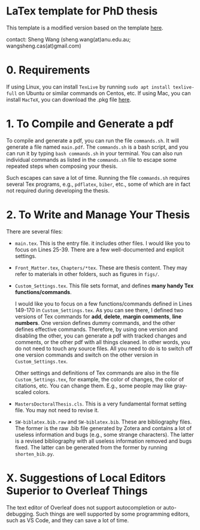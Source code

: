LaTex template for PhD thesis
=====

This template is a modified version based on the template [here](https://services.anu.edu.au/training/publishing-with-latex).

contact: Sheng Wang (sheng.wang(at)anu.edu.au; wangsheng.cas(at)gmail.com)

# 0. Requirements


If using Linux, you can install `TexLive` by running `sudo apt install texlive-full` on Ubuntu or similar commands on Centos, etc. If using Mac, you can install `MacTeX`, you can download the .pkg file [here](https://tug.org/mactex/index.html).


# 1. To Compile and Generate a pdf

To compile and generate a pdf, you can run the file `commands.sh`. It will generate a file named `main.pdf`. The `commands.sh` is a bash script, and you can run it by typing `bash commands.sh` in your terminal. You can also run individual commands as listed in the `commands.sh` file to escape some repeated steps when composing your thesis. 

Such escapes can save a lot of time. Running the file `commands.sh` requires several Tex programs, e.g., `pdflatex`, `biber`, etc., some of which are in fact not required during developing the thesis.

# 2. To Write and Manage Your Thesis

There are several files:

- `main.tex`. This is the entry file. it includes other files. I would like you to focus on Lines 25-39. There are a few well-documented and explicit settings.

- `Front_Matter.tex`, `Chapters/*tex`. These are thesis content. They may refer to materials in other folders, such as figures in `figs/`.

- `Custom_Settings.tex`. This file sets format, and defines **many handy Tex functions/commands**.

    I would like you to focus on a few functions/commands defined in Lines 149-170 in `Custom_Settings.tex`. As you can see there, I defined two versions of Tex commands for **add**, **delete**, **margin comments**, **line numbers**. One version defines dummy commands, and the other defines effective commands. Therefore, by using one version and disabling the other, you can generate a pdf with tracked changes and comments, or the other pdf with all things cleaned. In other words, you do not need to touch any source files. All you need to do is to switch off one version commands and switch on the other version in `Custom_Settings.tex`. 

    Other settings and definitions of Tex commands are also in the file `Custom_Settings.tex`, for example, the color of changes, the color of citations, etc. You can change them. E.g., some people may like gray-scaled colors.

- `MastersDoctoralThesis.cls`. This is a very fundamental format setting file. You may not need to revise it. 
 
- `SW-biblatex.bib.raw` and `SW-biblatex.bib`. These are bibliography files. The former is the raw .bib file generated by Zotera and contains a lot of useless information and bugs (e.g., some strange characters). The latter is a revised bibliography with all useless information removed and bugs fixed. The latter can be generated from the former by running `shorten_bib.py`.

# X. Suggestions of Local Editors Superior to Overleaf Things

The text editor of Overleaf does not support autocompletion or auto-debugging. Such things are well supported by some programming editors, such as VS Code, and they can save a lot of time.
